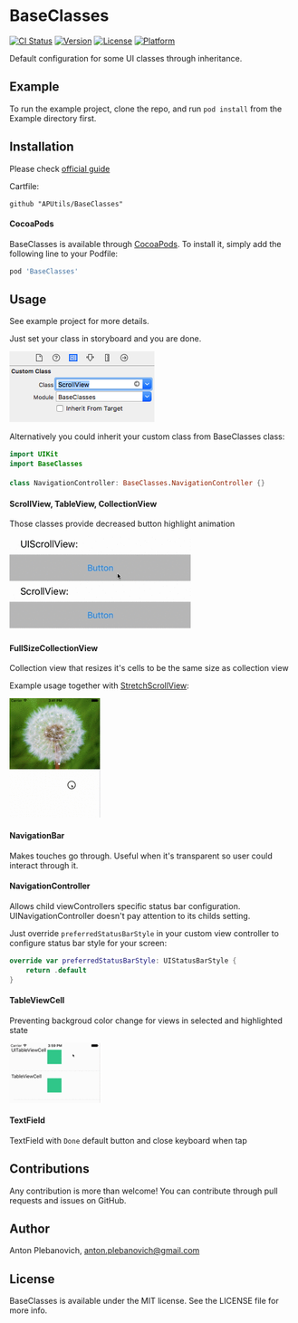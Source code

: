 # BaseClasses

[![CI Status](http://img.shields.io/travis/anton-plebanovich/BaseClasses.svg?style=flat)](https://travis-ci.org/anton-plebanovich/BaseClasses)
[![Version](https://img.shields.io/cocoapods/v/BaseClasses.svg?style=flat)](http://cocoapods.org/pods/BaseClasses)
[![License](https://img.shields.io/cocoapods/l/BaseClasses.svg?style=flat)](http://cocoapods.org/pods/BaseClasses)
[![Platform](https://img.shields.io/cocoapods/p/BaseClasses.svg?style=flat)](http://cocoapods.org/pods/BaseClasses)

Default configuration for some UI classes through inheritance.

## Example

To run the example project, clone the repo, and run `pod install` from the Example directory first.

## Installation

Please check [official guide](https://github.com/Carthage/Carthage#if-youre-building-for-ios-tvos-or-watchos)

Cartfile:

```
github "APUtils/BaseClasses"
```

#### CocoaPods

BaseClasses is available through [CocoaPods](http://cocoapods.org). To install
it, simply add the following line to your Podfile:

```ruby
pod 'BaseClasses'
```

## Usage

See example project for more details.

Just set your class in storyboard and you are done.

<img src="Example/BaseClasses/baseClass.png"/>

Alternatively you could inherit your custom class from BaseClasses class:

```swift
import UIKit
import BaseClasses

class NavigationController: BaseClasses.NavigationController {}
```

#### ScrollView, TableView, CollectionView

Those classes provide decreased button highlight animation

<img src="Example/BaseClasses/ScrollView.gif"/>

#### FullSizeCollectionView

Collection view that resizes it's cells to be the same size as collection view

Example usage together with [StretchScrollView](https://github.com/APUtils/StretchScrollView):

<img src="Example/BaseClasses/FullSizeCollection.gif"/>

#### NavigationBar

Makes touches go through. Useful when it's transparent so user could interact through it.

#### NavigationController

Allows child viewControllers specific status bar configuration. UINavigationController doesn't pay attention to its childs setting. 

Just override `preferredStatusBarStyle` in your custom view controller to configure status bar style for your screen:

```swift
override var preferredStatusBarStyle: UIStatusBarStyle {
    return .default
}
```

#### TableViewCell

Preventing backgroud color change for views in selected and highlighted state

<img src="Example/BaseClasses/TableViewCell.gif"/>

#### TextField

TextField with `Done` default button and close keyboard when tap

## Contributions

Any contribution is more than welcome! You can contribute through pull requests and issues on GitHub.

## Author

Anton Plebanovich, anton.plebanovich@gmail.com

## License

BaseClasses is available under the MIT license. See the LICENSE file for more info.
